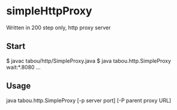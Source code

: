 simpleHttpProxy
===============
Written in 200 step only, http proxy server

Start
-----
\$ javac tabou/http/SimpleProxy.java
\$ java tabou.http.SimpleProxy
wait:\*.8080 ...

Usage
-----
java tabou.http.SimpleProxy \[-p server port\] \[-P parent proxy URL\]
